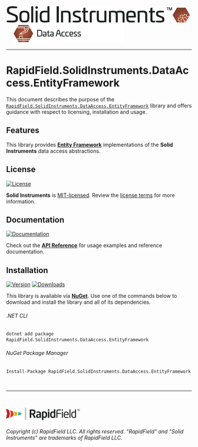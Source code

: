 <!--
Copyright (c) RapidField LLC. Licensed under the MIT License. See LICENSE.txt in the project root for license information.
-->

[![Solid Instruments](../../SolidInstruments.Logo.Color.Transparent.500w.png)](../../README.md)
<br />&nbsp;&nbsp;&nbsp;&nbsp;
![Data Access](../../doc/images/Label.DataAccess.300w.png)
- - -

# RapidField.SolidInstruments.DataAccess.EntityFramework

This document describes the purpose of the [`RapidField.SolidInstruments.DataAccess.EntityFramework`]() library and offers guidance with respect to licensing, installation and usage.

## Features

This library provides [**Entity Framework**](https://docs.microsoft.com/en-us/dotnet/framework/data/adonet/ef/overview) implementations of the **Solid Instruments** data access abstractions.

## License

[![License](https://img.shields.io/github/license/rapidfield/solid-instruments?style=flat&color=lightseagreen&label=license&logo=open-access&logoColor=lightgrey)](../../LICENSE.txt)

**Solid Instruments** is [MIT-licensed](https://en.wikipedia.org/wiki/MIT_License). Review the [license terms](../../LICENSE.txt) for more information.

## Documentation

[![Documentation](https://img.shields.io/badge/documentation-website-tan?style=flat&logo=buffer&logoColor=lightgrey)](https://www.solidinstruments.com/api/RapidField.SolidInstruments.DataAccess.EntityFramework.html)

Check out the [**API Reference**](https://www.solidinstruments.com/api/RapidField.SolidInstruments.DataAccess.EntityFramework.html) for usage examples and reference documentation.

## Installation

[![Version](https://img.shields.io/nuget/vpre/RapidField.SolidInstruments.DataAccess.EntityFramework?style=flat&color=blue&label=version&logo=nuget&logoColor=lightgrey)](https://www.nuget.org/packages/RapidField.SolidInstruments.DataAccess.EntityFramework)
[![Downloads](https://img.shields.io/nuget/dt/RapidField.SolidInstruments.DataAccess.EntityFramework?style=flat&color=blue&logo=nuget&logoColor=lightgrey)](https://www.nuget.org/packages/RapidField.SolidInstruments.DataAccess.EntityFramework)

This library is available via [**NuGet**](https://docs.microsoft.com/en-us/nuget/quickstart/install-and-use-a-package-in-visual-studio). Use one of the commands below to download and install the library and all of its dependencies.

###### .NET CLI

```shell
dotnet add package RapidField.SolidInstruments.DataAccess.EntityFramework
```

###### NuGet Package Manager

```shell
Install-Package RapidField.SolidInstruments.DataAccess.EntityFramework
```

<br />

- - -

<br />

[![RapidField](../../RapidField.Logo.Color.Black.Transparent.200w.png)](https://www.rapidfield.com)

###### Copyright (c) RapidField LLC. All rights reserved. "RapidField" and "Solid Instruments" are trademarks of RapidField LLC.